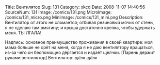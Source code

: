 Title: Вентилятор 
Slug: 131 
Category: xkcd 
Date: 2008-11-07 14:40:56 
SourceNum: 131 
Image: /comics/131.png 
MicroImage: /comics/131_micro.png 
MiniImage: /comics/131_mini.png 
Description: Вентилятор от этого не сломается; отбивая резиновый мячик от стены, я не сделаю там вмятину; и крыша достаточно крепка, чтобы удержать меня. ТЫ ЛГАЛА! 

Надпись: основное преимущество проживания в своей квартире: моя мама больше не орёт на меня, когда
я не даю вентилятору вращаться, из-за чего он беспомощно дёргается и издаёт щелчки.
[Парень держит руками вентилятор]
Вентилятор: *щёлк* *щёлк*